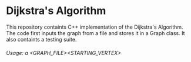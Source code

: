 # Dijkstra's Algorithm
This repository containts C++ implementation of the Dijkstra's Algorithm.
The code first inputs the graph from a file and stores it in a Graph class.
It also containts a testing suite.

###### Usage: a <GRAPH_FILE><STARTING_VERTEX>

